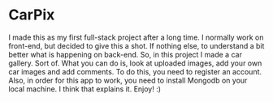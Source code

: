 # CarPix
I made this as my first full-stack project after a long time. I normally work on front-end, but decided to give this a shot.
If nothing else, to understand a bit better what is happening on back-end.
So, in this project I made a car gallery. Sort of. What you can do is, look at uploaded images, add your own car images and add comments.
To do this, you need to register an account. Also, in order for this app to work, you need to install Mongodb on your local machine.
I think that explains it. Enjoy! :)
